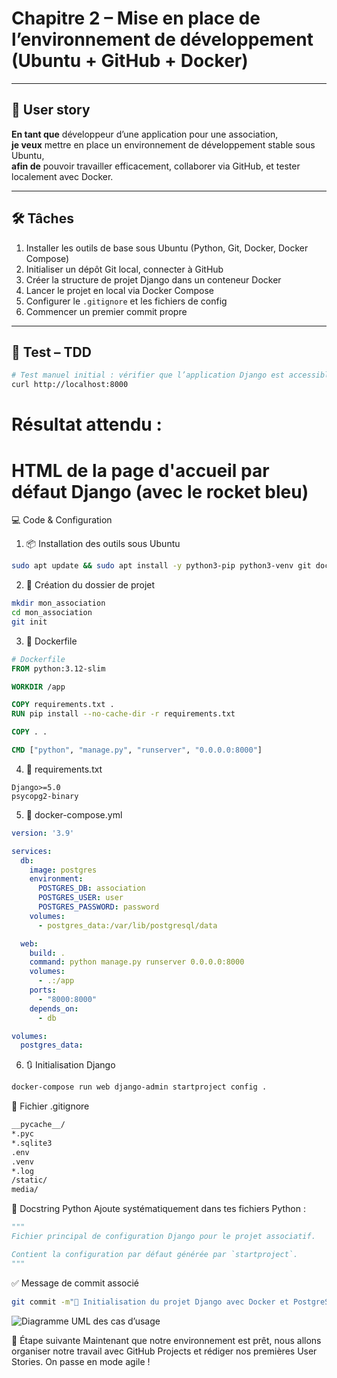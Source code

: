 # Chapitre 2 – Mise en place de l’environnement de développement (Ubuntu + GitHub + Docker)

---

## 🎯 User story

**En tant que** développeur d’une application pour une association,  
**je veux** mettre en place un environnement de développement stable sous Ubuntu,  
**afin de** pouvoir travailler efficacement, collaborer via GitHub, et tester localement avec Docker.

---

## 🛠️ Tâches

1. Installer les outils de base sous Ubuntu (Python, Git, Docker, Docker Compose)
2. Initialiser un dépôt Git local, connecter à GitHub
3. Créer la structure de projet Django dans un conteneur Docker
4. Lancer le projet en local via Docker Compose
5. Configurer le `.gitignore` et les fichiers de config
6. Commencer un premier commit propre

---

## 🧪 Test – TDD

```bash
# Test manuel initial : vérifier que l’application Django est accessible en local
curl http://localhost:8000
```
# Résultat attendu :
# HTML de la page d'accueil par défaut Django (avec le rocket bleu)

💻 Code & Configuration
1. 📦 Installation des outils sous Ubuntu
```bash
sudo apt update && sudo apt install -y python3-pip python3-venv git docker.io docker-compose
```
2. 🧱 Création du dossier de projet
```bash
mkdir mon_association
cd mon_association
git init
```
3. 🐳 Dockerfile
```dockerfile
# Dockerfile
FROM python:3.12-slim

WORKDIR /app

COPY requirements.txt .  
RUN pip install --no-cache-dir -r requirements.txt

COPY . .

CMD ["python", "manage.py", "runserver", "0.0.0.0:8000"]
```
4. 🧾 requirements.txt
```
Django>=5.0
psycopg2-binary
```
5. 🔧 docker-compose.yml
```yaml
version: '3.9'

services:
  db:
    image: postgres
    environment:
      POSTGRES_DB: association
      POSTGRES_USER: user
      POSTGRES_PASSWORD: password
    volumes:
      - postgres_data:/var/lib/postgresql/data

  web:
    build: .
    command: python manage.py runserver 0.0.0.0:8000
    volumes:
      - .:/app
    ports:
      - "8000:8000"
    depends_on:
      - db

volumes:
  postgres_data:
```
6. 🔃 Initialisation Django
```bash
docker-compose run web django-admin startproject config .
```

🧼 Fichier .gitignore
```bash
__pycache__/
*.pyc
*.sqlite3
.env
.venv
*.log
/static/
media/
```

🧪 Docstring Python
Ajoute systématiquement dans tes fichiers Python :

```python
"""
Fichier principal de configuration Django pour le projet associatif.

Contient la configuration par défaut générée par `startproject`.
"""
```

✅ Message de commit associé
```bash
git commit -m"🔧 Initialisation du projet Django avec Docker et PostgreSQL"
````
![Diagramme UML des cas d’usage](/images/dev_env_django_docker.png)

🚀 Étape suivante
Maintenant que notre environnement est prêt, nous allons organiser notre travail avec GitHub Projects et rédiger nos premières User Stories. On passe en mode agile !